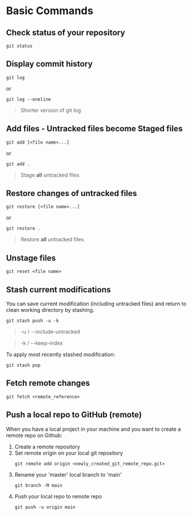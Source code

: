 # Basic Commands
## Check status of your repository
```
git status
```

## Display commit history
```
git log
```
or
```
git log --oneline
```
> Shorter version of git log


## Add files - Untracked files become Staged files
```
git add [<file name>...]
```
or
```
git add .
```
> Stage **all** untracked files

## Restore changes of untracked files
```
git restore [<file name>...]
```
or
```
git restore .
```
> Restore **all** untracked files

## Unstage files
```
git reset <file name>
```

## Stash current modifications
You can save current modification (including untracked files) and return to clean working directory by stashing.
```
git stash push -u -k
```
> -u / --include-untracked

> -k / --keep-index

To apply most recently stashed modification:
```
git stash pop
```

## Fetch remote changes
```
git fetch <remote_reference>
```
## Push a local repo to GitHub (remote)
When you have a local project in your machine and you want to create a remote repo on Github:
1) Create a remote repository
2) Set remote origin on your local git repository
   ```
   git remote add origin <newly_created_git_remote_repo.git>
   ```
4) Rename your 'master' local branch to 'main'
   ```
   git branch -M main
   ```
5) Push your local repo to remote repo
   ```
   git push -u origin main
   ``` 


